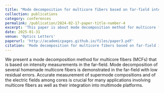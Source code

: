 ```yaml
---
title: "Mode decomposition for multicore fibers based on far-field intensity measurements"
collection: publications
category: conferences
permalink: /publication/2024-02-17-paper-title-number-4
excerpt: 'This paper is about mode decomposition method for multicore fibers.'
date: 2025-01-31
venue: 'Optics Letters'
paperurl: 'http://academicpages.github.io/files/paper3.pdf'
citation: 'Mode decomposition for multicore fibers based on far-field intensity measurements," Opt. Lett. 50, 1045-1048 (2025).'
---
```


We present a mode decomposition method for multicore fibers (MCFs) that is based on intensity measurements in the far-field. Mode decomposition of several homemade multicore fibers is demonstrated in the far-field with low residual errors. Accurate measurement of supermode compositions and of the electric fields among cores is crucial for many applications involving multicore fibers as well as their integration into multimode platforms.
